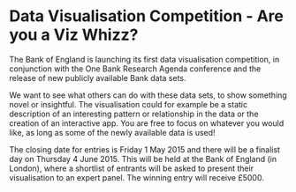 Data Visualisation Competition - Are you a Viz Whizz?
============================================================================================
The Bank of England is launching its first data visualisation competition, in conjunction with the One Bank Research Agenda conference and the release of new publicly available Bank data sets.

We want to see what others can do with these data sets, to show something novel or insightful. The visualisation could for example be a static description of an interesting pattern or relationship in the data or the creation of an interactive app. You are free to focus on whatever you would like, as long as some of the newly available data is used!
 
The closing date for entries is Friday 1 May 2015 and there will be a finalist day on Thursday 4 June 2015. This will be held at the Bank of England (in London), where a shortlist of entrants will be asked to present their visualisation to an expert panel. The winning entry will receive £5000.
 
